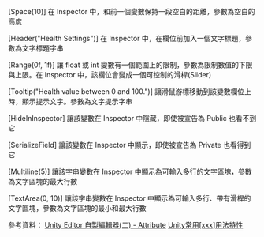 [Space(10)]
在 Inspector 中，和前一個變數保持一段空白的距離，參數為空白的高度

[Header("Health Settings")]
在 Inspector 中，在欄位前加入一個文字標題，參數為文字標題字串

[Range(0f, 1f)]
讓 float 或 int 變數有一個範圍上的限制，參數為限制數值的下限與上限。在 Inspector 中，該欄位會變成一個可控制的滑桿(Slider)

[Tooltip("Health value between 0 and 100.")]
讓滑鼠游標移動到該變數欄位上時，顯示提示文字。參數為文字提示字串

[HideInInspector]
讓該變數在 Inspector 中隱藏，即使被宣告為 Public 也看不到它

[SerializeField]
讓該變數在 Inspector 中顯示，即使被宣告為 Private 也看得到它

[Multiline(5)]
讓該字串變數在 Inspector 中顯示為可輸入多行的文字區塊，參數為文字區塊的最大行數

[TextArea(0, 10)]
讓該字串變數在 Inspector 中顯示為可輸入多行、帶有滑桿的文字區塊，參數為文字區塊的最小和最大行數

參考資料：
[Unity Editor 自製編輯器(二) - Attribute](https://dotblogs.com.tw/coolgamedevnote/2018/03/04/230939)
[Unity常用[xxx]用法特性](https://blog.csdn.net/FifthGently/article/details/78363364)
